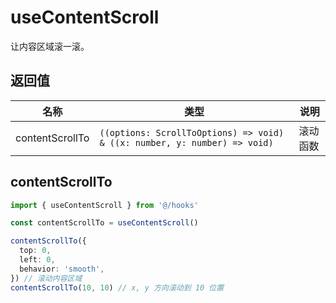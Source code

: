# useContentScroll

让内容区域滚一滚。

## 返回值

| 名称            | 类型                                                                      | 说明     |
| --------------- | ------------------------------------------------------------------------- | -------- |
| contentScrollTo | `((options: ScrollToOptions) => void) & ((x: number, y: number) => void)` | 滚动函数 |

## contentScrollTo

```ts
import { useContentScroll } from '@/hooks'

const contentScrollTo = useContentScroll()

contentScrollTo({
  top: 0,
  left: 0,
  behavior: 'smooth',
}) // 滚动内容区域
contentScrollTo(10, 10) // x, y 方向滚动到 10 位置
```

